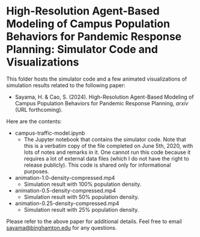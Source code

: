 # High-Resolution Agent-Based Modeling of Campus Population Behaviors for Pandemic Response Planning: Simulator Code and Visualizations

This folder hosts the simulator code and a few animated visualizations of simulation results related to the following paper:
* Sayama, H. & Cao, S. (2024). High-Resolution Agent-Based Modeling of Campus Population Behaviors for Pandemic Response Planning, *arxiv* (URL forthcoming).

Here are the contents:
* campus-traffic-model.ipynb
  - The Jupyter notebook that contains the simulator code. Note that this is a verbatim copy of the file completed on June 5th, 2020, with lots of notes and remarks in it. One cannot run this code because it requires a lot of external data files (which I do not have the right to release publicly). This code is shared only for informational purposes.
* animation-1.0-density-compressed.mp4
  - Simulation result with 100% population density.
* animation-0.5-density-compressed.mp4
  - Simulation result with 50% population density.
* animation-0.25-density-compressed.mp4
  - Simulation result with 25% population density.

Please refer to the above paper for additional details. Feel free to email sayama@binghamton.edu for any questions.
